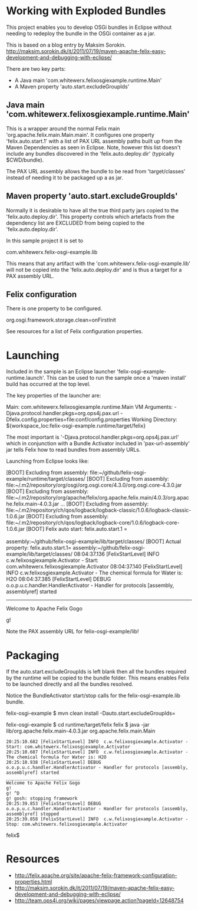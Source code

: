 # Working with Exploded Bundles

This project enables you to develop OSGi bundles in Eclipse without needing to redeploy
the bundle in the OSGi container as a jar.

This is based on a blog entry by Maksim Sorokin.
  http://maksim.sorokin.dk/it/2011/07/19/maven-apache-felix-easy-development-and-debugging-with-eclipse/

There are two key parts:
 * A Java main 'com.whitewerx.felixosgiexample.runtime.Main'
 * A Maven property 'auto.start.excludeGroupIds'

## Java main 'com.whitewerx.felixosgiexample.runtime.Main'

This is a wrapper around the normal Felix main 'org.apache.felix.main.Main.main'. It configures
one property 'felix.auto.start.1' with a list of PAX URL assembly paths built up from the 
Maven Dependencies as seen in Eclipse.  Note, however this list doesn't include any
bundles discovered in the 'felix.auto.deploy.dir' (typically $CWD/bundle).

The PAX URL assembly allows the bundle to be read from 'target/classes' instead of needing it
to be packaged up a as jar.

## Maven property 'auto.start.excludeGroupIds'

Normally it is desirable to have all the true third party jars copied to the 'felix.auto.deploy.dir'.
This property controls which artefacts from the dependency list are EXCLUDED from being copied to the
'felix.auto.deploy.dir'.

In this sample project it is set to

  <properties>
    <auto.start.excludeGroupIds>com.whitewerx.felix-osgi-example.lib</auto.start.excludeGroupIds>
  </properties>

This means that any artifact with the 'com.whitewerx.felix-osgi-example.lib' will not be copied into
the 'felix.auto.deploy.dir' and is thus a target for a PAX assembly URL.

## Felix configuration

There is one property to be configured.

  org.osgi.framework.storage.clean=onFirstInit

See resources for a list of Felix configuration properties.

# Launching

Included in the sample is an Eclipse launcher 'felix-osgi-example-runtime.launch'.  This can be used
to run the sample once a 'maven install' build has occurred at the top level.

The key properties of the launcher are:

  Main: com.whitewerx.felixosgiexample.runtime.Main
  VM Arguments: -Djava.protocol.handler.pkgs=org.ops4j.pax.url -Dfelix.config.properties=file:conf/config.properties
  Working Directory: ${workspace_loc:felix-osgi-example.runtime/target/felix}

The most important is '-Djava.protocol.handler.pkgs=org.ops4j.pax.url' which in conjunction with a Bundle Activator
included in 'pax-url-assembly' jar tells Felix how to read bundles from assembly URLs.

Launching from Eclipse looks like:

  [BOOT] Excluding from assembly: file:~/github/felix-osgi-example/runtime/target/classes/
  [BOOT] Excluding from assembly: file:~/.m2/repository/org/osgi/org.osgi.core/4.3.0/org.osgi.core-4.3.0.jar
  [BOOT] Excluding from assembly: file:~/.m2/repository/org/apache/felix/org.apache.felix.main/4.0.3/org.apache.felix.main-4.0.3.jar
  …
  [BOOT] Excluding from assembly: file:~/.m2/repository/ch/qos/logback/logback-classic/1.0.6/logback-classic-1.0.6.jar
  [BOOT] Excluding from assembly: file:~/.m2/repository/ch/qos/logback/logback-core/1.0.6/logback-core-1.0.6.jar
  [BOOT] Felix auto start:
  felix.auto.start.1 = \
   \
    assembly:~/github/felix-osgi-example/lib/target/classes/
  [BOOT] Actual property:
  felix.auto.start.1= assembly:~/github/felix-osgi-example/lib/target/classes/
  08:04:37.136 [FelixStartLevel] INFO  c.w.felixosgiexample.Activator - Start: com.whitewerx.felixosgiexample.Activator
  08:04:37.140 [FelixStartLevel] INFO  c.w.felixosgiexample.Activator - The chemical formula for Water is: H2O
  08:04:37.385 [FelixStartLevel] DEBUG o.o.p.u.c.handler.HandlerActivator - Handler for protocols [assembly, assemblyref] started
  ____________________________
  Welcome to Apache Felix Gogo
  
  g!

Note the PAX assembly URL for felix-osgi-example/lib!

# Packaging

If the auto.start.excludeGroupIds is left blank then all the bundles required by the
runtime will be copied to the bundle folder.  This means enables Felix to be launched
directly and all the bundles resolved.

Notice the BundleActivator start/stop calls for the felix-osgi-example.lib bundle.

  felix-osgi-example $ mvn clean install -Dauto.start.excludeGroupIds=

  felix-osgi-example $ cd runtime/target/felix
  felix $ java -jar lib/org.apache.felix.main-4.0.3.jar org.apache.felix.main.Main

    20:25:10.682 [FelixStartLevel] INFO  c.w.felixosgiexample.Activator - Start: com.whitewerx.felixosgiexample.Activator
    20:25:10.687 [FelixStartLevel] INFO  c.w.felixosgiexample.Activator - The chemical formula for Water is: H2O
    20:25:10.938 [FelixStartLevel] DEBUG o.o.p.u.c.handler.HandlerActivator - Handler for protocols [assembly, assemblyref] started
    ____________________________
    Welcome to Apache Felix Gogo
    g! 
    g! ^D 
    g! gosh: stopping framework
    20:25:39.853 [FelixStartLevel] DEBUG o.o.p.u.c.handler.HandlerActivator - Handler for protocols [assembly, assemblyref] stopped
    20:25:39.858 [FelixStartLevel] INFO  c.w.felixosgiexample.Activator - Stop: com.whitewerx.felixosgiexample.Activator

  felix$

# Resources

 * http://felix.apache.org/site/apache-felix-framework-configuration-properties.html
 * http://maksim.sorokin.dk/it/2011/07/19/maven-apache-felix-easy-development-and-debugging-with-eclipse/
 * http://team.ops4j.org/wiki/pages/viewpage.action?pageId=12648754

